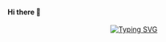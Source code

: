 #### Hi there 👋
<p align="center"><a href="https://git.io/typing-svg"><img src="https://readme-typing-svg.demolab.com?font=Fira+Code&weight=150&size=12&duration=2000&pause=100&center=true&multiline=true&repeat=false&random=false&width=500&height=65&lines=Postdoc+in+SJTU+since+2024+summer.;Currently+working+on+Robust+learning+and+Changepoint+Detection." alt="Typing SVG" /></a></p>

<!--
**qianchd/qianchd** is a ✨ _special_ ✨ repository because its `README.md` (this file) appears on your GitHub profile.

Here are some ideas to get you started:

- 🔭 I’m currently working on ...
- 🌱 I’m currently learning ...
- 👯 I’m looking to collaborate on ...
- 🤔 I’m looking for help with ...
- 💬 Ask me about ...
- 📫 How to reach me: ...
- 😄 Pronouns: ...
- ⚡ Fun fact: ...
-->

